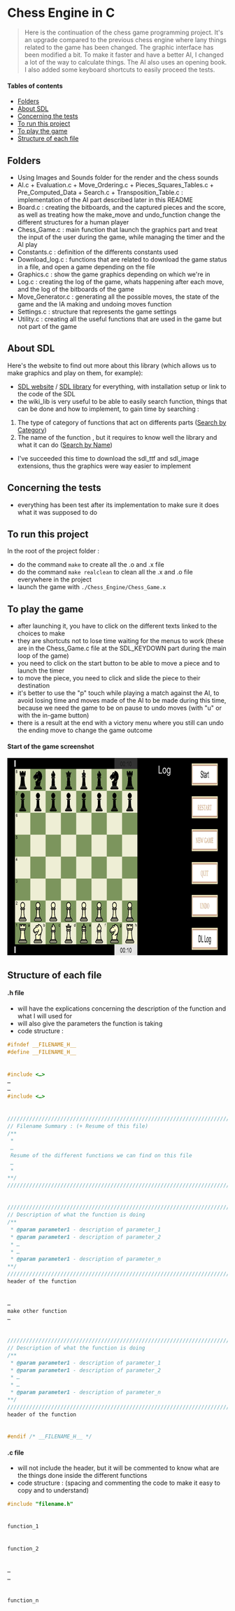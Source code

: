 # Chess Engine in C 
> Here is the continuation of the chess game programming project. It's an upgrade compared to the previous chess engine where lany things related to the game has been changed.
The graphic interface has been modified a bit. To make it faster and have a better AI, I changed a lot of the way to calculate things. The AI also uses an opening book. I also added some keyboard shortcuts to easily proceed the tests.

#### Tables of contents
* [Folders](#folders)  
* [About SDL](#about-SDL)  
* [Concerning the tests](#concerning-the-tests)
* [To run this project](#to-run-this-project)
* [To play the game](#to-play-the-game)
* [Structure of each file](#structure-of-each-file)

## Folders 
- Using Images and Sounds folder for the render and the chess sounds
- AI.c + Evaluation.c + Move_Ordering.c + Pieces_Squares_Tables.c + Pre_Computed_Data + Search.c + Transposition_Table.c : implementation of the AI part described later in this README
- Board.c : creating the bitboards, and the captured pieces and the score, as well as treating how the make_move and undo_function change the different structures for a human player
- Chess_Game.c : main function that launch the graphics part and treat the input of the user during the game, while managing the timer and the AI play 
- Constants.c : definition of the differents constants used 
- Download_log.c : functions that are related to download the game status in a file, and open a game depending on the file
- Graphics.c : show the game graphics depending on which we're in
- Log.c : creating the log of the game, whats happening after each move, and the log of the bitboards of the game
- Move_Generator.c : generating all the possible moves, the state of the game and the IA making and undoing moves function
- Settings.c : structure that represents the game settings
- Utility.c : creating all the useful functions that are used in the game but not part of the game


## About SDL
Here's the website to find out more about this library (which allows us to make graphics and play on them, for example): 
* [SDL website](https://www.libsdl.org) / [SDL library](https://wiki.libsdl.org/SDL2/FrontPage) for everything, with installation setup or link to the code of the SDL 
* the wiki_lib is very useful to be able to easily search function, things that can be done and how to implement, to gain time by searching : 
1. The type of category of functions that act on differents parts ([Search by Category](https://wiki.libsdl.org/SDL2/APIByCategory))
2. The name of the function , but it requires to know well the library and what it can do ([Search by Name](https://wiki.libsdl.org/SDL2/CategoryAPI))
* I've succeeded this time to download the sdl_ttf and sdl_image extensions, thus the graphics were way easier to implement


## Concerning the tests
* everything has been test after its implementation to make sure it does what it was supposed to do


## To run this project
In the root of the project folder : 
* do the command `make` to create all the .o and .x file
* do the command `make realclean` to clean all the .x and .o file everywhere in the project
* launch the game with `./Chess_Engine/Chess_Game.x`


## To play the game 
- after launching it, you have to click on the different texts linked to the choices to make 
- they are shortcuts not to lose time waiting for the menus to work (these are in the Chess_Game.c file at the SDL_KEYDOWN part during the main loop of the game)
- you need to click on the start button to be able to move a piece and to launch the timer
- to move the piece, you need to click and slide the piece to their destination 
- it's better to use the "p" touch while playing a match against the AI, to avoid losing time and moves made of the AI to be made during this time, because we need the game to be on pause to undo moves (with "u" or with the in-game button)
- there is a result at the end with a victory menu where you still can undo the ending move to change the game outcome
#### Start of the game screenshot
<img src="./Game_Exemples/Start_Game_Screenshot.png" alt="Start_Game_Screenshot" width="700" height="450"/>




## Structure of each file

#### .h file
* will have the explications concerning the description of the function and what I will used for 
* will also give the parameters the function is taking 
* code structure : 

```c
#ifndef __FILENAME_H__
#define __FILENAME_H__


#include <…>
…
…
#include <…>


/////////////////////////////////////////////////////////////////////////////////////
// Filename Summary : (+ Resume of this file)
/**
 * 
 … 
 Resume of the different functions we can find on this file
 …
 *
**/
/////////////////////////////////////////////////////////////////////////////////////


/////////////////////////////////////////////////////////////////////////////////////
// Description of what the function is doing 
/**
 * @param parameter1 - description of parameter_1
 * @param parameter1 - description of parameter_2
 * …
 * …
 * @param parameter1 - description of parameter_n
**/ 
/////////////////////////////////////////////////////////////////////////////////////
header of the function 


…
make other function
…


/////////////////////////////////////////////////////////////////////////////////////
// Description of what the function is doing 
/**
 * @param parameter1 - description of parameter_1
 * @param parameter1 - description of parameter_2
 * …
 * …
 * @param parameter1 - description of parameter_n
**/ 
/////////////////////////////////////////////////////////////////////////////////////
header of the function 


#endif /* __FILENAME_H__ */
```


#### .c file 
* will not include the header, but it will be commented to know what are the things done inside the different functions
* code structure : (spacing and commenting the code to make it easy to copy and to understand)

```c
#include "filename.h"


function_1


function_2


…
…


function_n
```
